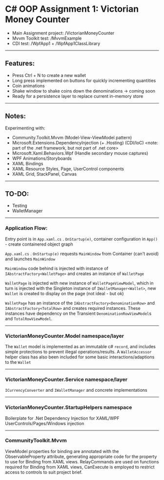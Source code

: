# C# OOP Assignment 1: Victorian Money Counter

- Main Assignment project: /VictorianMoneyCounter
- Mvvm Toolkit test: /MvvmExample
- CDI test: /WpfApp1 + /WpfApp1ClassLibrary

-----------------------

## Features:
- Press Ctrl + N to create a new wallet
- Long press implemented on buttons for quickly incrementing quantities
- Coin animations
- Shake window to shake coins down the denominations -> coming soon
- Ready for a persistence layer to replace current in-memory store

-------------------------

## Notes:
Experimenting with: 
- Community.Toolkit.Mvvm (Model-View-ViewModel pattern)
- Microsoft.Extensions.DependencyInjection (+ .Hosting) (CDI/IoC) <note: part of the .net framework, but not part of .net core>
- Microsoft.Xaml.Behaviors.Wpf (Handle secondary mouse captures)
- WPF Animations/Storyboards
- XAML Bindings
- XAML Resource Styles, Page, UserControl components
- XAML Grid, StackPanel, Canvas

----------------

## TO-DO:
- Testing
- WalletManager

----------------
### Application Flow:
Entry point is in `App.xaml.cs` . `OnStartup(e)`, container configuration in `App()` - create containered object graph

`App.xaml.cs` . `OnStartup(e)` requests `MainWindow` from Container (can't avoid) and launches `MainWindow`

`MainWindow` code behind is injected with instance of `IAbstractFactory<WalletPage>` and creates an instance of `WalletPage` 

`WalletPage` is injected with new instance of `WalletPageViewModel`, which in turn is injected with the Singleton instance of `IWalletManager<Wallet>`, new `Wallet` is created to display on the page (not ideal - but ok)

`WalletPage` has an instance of the `IAbstractFactory<DenominationRow>` and `IAbstractFactory<TotalRow>` and creates required instances. These instances have dependency on the Transient `DenominationRowViewModel`s and `TotalRowViewModel`.

-------------------
### VictorianMoneyCounter.Model namespace/layer

The `Wallet` model is implemented as an immutable c# `record`, and includes simple protections to prevent illegal operations/results.
A `WalletAccessor` helper class has also been included for some basic interactions/adaptions to the `Wallet`

-------------------
### VictorianMoneyCounter.Service namespace/layer

`ICurrencyConverter` and `IWalletManager` and concrete implementations

-------------------
### VictorianMoneyCounter.StartupHelpers namespace

Boilerplate for .Net Dependency Injection for XAML/WPF UserControls/Pages/Windows injection

-------------------

### CommunityToolkit.Mvvm

ViewModel properties for binding are annotated with the ObservableProperty attribute, generating appropriate code for the property to use for Binding from XAML views.  RelayCommands are used on functions required for Binding from XAML views, CanExecute is employed to restrict access to controls to suit project brief.

